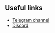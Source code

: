 ## Useful links
- [Telegram channel](https://t.me/techlooptorino)
- [Discord](https://discord.gg/zTQz3rDtdb)